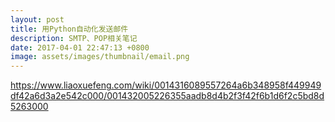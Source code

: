 ```yaml
---
layout: post
title: 用Python自动化发送邮件
description: SMTP、POP相关笔记
date: 2017-04-01 22:47:13 +0800
image: assets/images/thumbnail/email.png
---
```


https://www.liaoxuefeng.com/wiki/0014316089557264a6b348958f449949df42a6d3a2e542c000/001432005226355aadb8d4b2f3f42f6b1d6f2c5bd8d5263000
